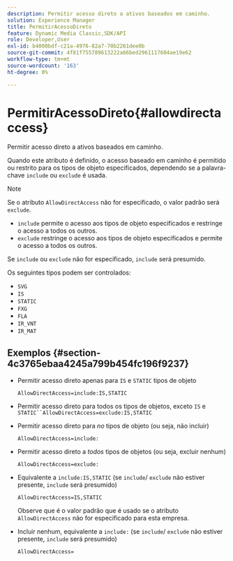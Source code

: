 ```yaml
---
description: Permitir acesso direto a ativos baseados em caminho.
solution: Experience Manager
title: PermitirAcessoDireto
feature: Dynamic Media Classic,SDK/API
role: Developer,User
exl-id: b4000bdf-c21a-4976-82a7-70b2261dee0b
source-git-commit: 4f81f755789613222a66bed2961117604ae19e62
workflow-type: tm+mt
source-wordcount: '163'
ht-degree: 0%

---
```


# PermitirAcessoDireto{#allowdirectaccess}

Permitir acesso direto a ativos baseados em caminho.

Quando este atributo é definido, o acesso baseado em caminho é permitido ou restrito para os tipos de objeto especificados, dependendo se a palavra-chave `include` ou `exclude` é usada.

>[!NOTE]
>
>Se o atributo `AllowDirectAccess` não for especificado, o valor padrão será `exclude`.

* `include` permite o acesso aos tipos de objeto especificados e restringe o acesso a todos os outros.
* `exclude` restringe o acesso aos tipos de objeto especificados e permite o acesso a todos os outros.

Se `include` ou `exclude` não for especificado, `include` será presumido.

Os seguintes tipos podem ser controlados:

* `SVG`
* `IS`
* `STATIC`
* `FXG`
* `FLA`
* `IR_VNT`
* `IR_MAT`

## Exemplos {#section-4c3765ebaa4245a799b454fc196f9237}

* Permitir acesso direto apenas para `IS` e `STATIC` tipos de objeto

  `AllowDirectAccess=include:IS,STATIC`

* Permitir acesso direto para todos os tipos de objetos, exceto `IS` e `STATIC``AllowDirectAccess=exclude:IS,STATIC`

* Permitir acesso direto para *no* tipos de objeto (ou seja, não incluir)

  `AllowDirectAccess=include:`

* Permitir acesso direto a *todos* tipos de objetos (ou seja, excluir nenhum)

  `AllowDirectAccess=exclude:`

* Equivalente a `include:IS,STATIC` (se `include`/ `exclude` não estiver presente, `include` será presumido)

  `AllowDirectAccess=IS,STATIC`

  Observe que é o valor padrão que é usado se o atributo `AllowDirectAccess` não for especificado para esta empresa.

* Incluir nenhum, equivalente a `include:` (se `include`/ `exclude` não estiver presente, `include` será presumido)

  `AllowDirectAccess=`
